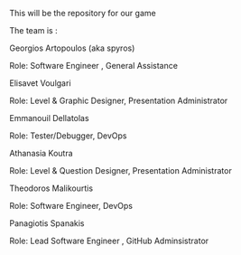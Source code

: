 This will be the repository for our game 

The team is :

Georgios Artopoulos (aka spyros)

Role: Software Engineer , General Assistance

Elisavet Voulgari

Role: Level & Graphic Designer, Presentation Administrator

Emmanouil Dellatolas

Role: Tester/Debugger, DevOps 

Athanasia Koutra

Role: Level & Question Designer, Presentation Administrator

Theodoros Malikourtis

Role: Software Engineer, DevOps

Panagiotis Spanakis  

Role: Lead Software Engineer , GitHub Adminsistrator 

